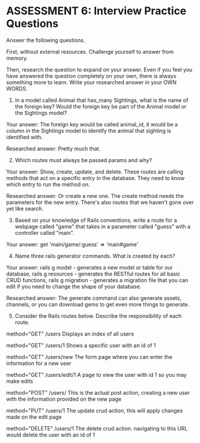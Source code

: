 # ASSESSMENT 6: Interview Practice Questions
Answer the following questions.

First, without external resources. Challenge yourself to answer from memory.

Then, research the question to expand on your answer. Even if you feel you have answered the question completely on your own, there is always something more to learn. Write your researched answer in your OWN WORDS.

1. In a model called Animal that has_many Sightings, what is the name of the foreign key? Would the foreign key be part of the Animal model or the Sightings model?

  Your answer: The foreign key would be called animal_id, it would be a column in the Sightings model to identify the animal that sighting is identified with. 

  Researched answer: Pretty much that. 



2. Which routes must always be passed params and why?

  Your answer: Show, create, update, and delete. These routes are calling methods that act on a specific entry in the database. They need to know which entry to run the method on. 

  Researched answer: Or create a new one. The create method needs the parameters for the new entry. There's also routes that we haven't gone over yet like search. 



3. Based on your knowledge of Rails conventions, write a route for a webpage called "game" that takes in a parameter called "guess" with a controller called "main".

  Your answer: get 'main/game/:guess' => 'main#game'



4. Name three rails generator commands. What is created by each?

  Your answer: rails g model - generates a new model or table for our database, rails g resources - generates the RESTful routes for all basic CRUD functions, rails g migration - generates a migration file that you can edit if you need to change the shape of your database. 

  Researched answer: The generate command can also generate assets, channels, or you can download gems to get even more things to generate. 



5. Consider the Rails routes below. Describe the responsibility of each route.

method="GET"    /users       Displays an index of all users   

method="GET"    /users/1     Shows a specific user with an id of 1

method="GET"    /users/new   The form page where you can enter the information for a new user

method="GET"    /users/edit/1   A page to view the user with id 1 so you may make edits

method="POST"   /users/        This is the actual post action, creating a new user with the information provided on the new page

method="PUT"    /users/1      The update crud action, this will apply changes made on the edit page

method="DELETE" /users/1      The delete crud action. navigating to this URL would delete the user with an id of 1
